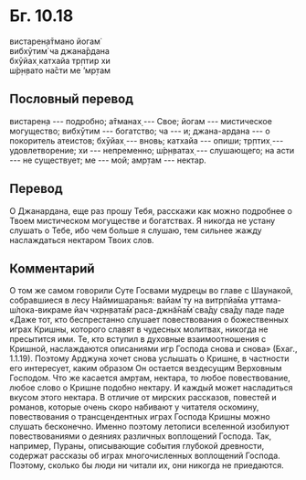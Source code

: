 # Бг. 10.18
вистарен̣а̄тмано йогам̇<br/>
вибхӯтим̇ ча джана̄рдана<br/>
бхӯйах̣ катхайа тр̣птир хи<br/>
ш́р̣н̣вато на̄сти ме ’мр̣там
## Пословный перевод

вистарен̣а --- подробно; а̄тманах̣ --- Свое; йогам --- мистическое
могущество; вибхӯтим --- богатство; ча --- и; джана-ардана --- о
покоритель атеистов; бхӯйах̣ --- вновь; катхайа --- опиши; тр̣птих̣ ---
удовлетворение; хи --- непременно; ш́р̣н̣ватах̣ --- слушающего; на асти ---
не существует; ме --- мой; амр̣там --- нектар.

## Перевод

О Джанардана, еще раз прошу Тебя, расскажи как можно подробнее о Твоем
мистическом могуществе и богатствах. Я никогда не устану слушать о Тебе,
ибо чем больше я слушаю, тем сильнее жажду наслаждаться нектаром Твоих
слов.

## Комментарий

О том же самом говорили Суте Госвами мудрецы во главе с Шаунакой,
собравшиеся в лесу Наймишаранья: вайам̇ ту на витр̣пйа̄ма
уттама-ш́лока-викраме йач чхр̣н̣вата̄м̇ раса-джн̃а̄на̄м̇ сва̄ду сва̄ду паде паде
«Даже тот, кто беспрестанно слушает повествования о божественных играх
Кришны, которого славят в чудесных молитвах, никогда не пресытится ими.
Те, кто вступил в духовные взаимоотношения с Кришной, наслаждаются
описаниями игр Господа снова и снова» (Бхаг., 1.1.19). Поэтому Арджуна
хочет снова услышать о Кришне, в частности его интересует, каким образом
Он остается вездесущим Верховным Господом. Что же касается амр̣там,
нектара, то любое повествование, любое слово о Кришне подобно нектару. И
каждый может насладиться вкусом этого нектара. В отличие от мирских
рассказов, повестей и романов, которые очень скоро набивают у читателя
оскомину, повествования о трансцендентных играх Господа Кришны можно
слушать бесконечно. Именно поэтому летописи вселенной изобилуют
повествованиями о деяниях различных воплощений Господа. Так, например,
Пураны, описывающие события глубокой древности, содержат рассказы об
играх многочисленных воплощений Господа. Поэтому, сколько бы люди ни
читали их, они никогда не приедаются.
